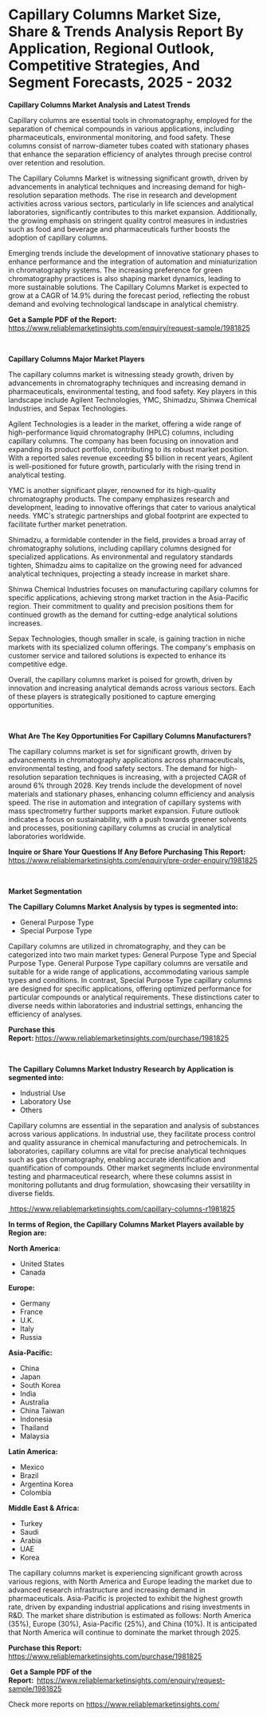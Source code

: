 <p><h1>Capillary Columns Market Size, Share & Trends Analysis Report By Application, Regional Outlook, Competitive Strategies, And Segment Forecasts, 2025 - 2032</h1></p><p><strong>Capillary Columns Market Analysis and Latest Trends</strong></p>
<p><p>Capillary columns are essential tools in chromatography, employed for the separation of chemical compounds in various applications, including pharmaceuticals, environmental monitoring, and food safety. These columns consist of narrow-diameter tubes coated with stationary phases that enhance the separation efficiency of analytes through precise control over retention and resolution.</p><p>The Capillary Columns Market is witnessing significant growth, driven by advancements in analytical techniques and increasing demand for high-resolution separation methods. The rise in research and development activities across various sectors, particularly in life sciences and analytical laboratories, significantly contributes to this market expansion. Additionally, the growing emphasis on stringent quality control measures in industries such as food and beverage and pharmaceuticals further boosts the adoption of capillary columns.</p><p>Emerging trends include the development of innovative stationary phases to enhance performance and the integration of automation and miniaturization in chromatography systems. The increasing preference for green chromatography practices is also shaping market dynamics, leading to more sustainable solutions. The Capillary Columns Market is expected to grow at a CAGR of 14.9% during the forecast period, reflecting the robust demand and evolving technological landscape in analytical chemistry.</p></p>
<p><strong>Get a Sample PDF of the Report:&nbsp;</strong> <a href="https://www.reliablemarketinsights.com/enquiry/request-sample/1981825?utm_campaign=2524&utm_medium=2&utm_source=Github&utm_content=ia&utm_term=20022025&utm_id=capillary-columns">https://www.reliablemarketinsights.com/enquiry/request-sample/1981825</a></p>
<p>&nbsp;</p>
<p><strong>Capillary Columns Major Market Players</strong></p>
<p><p>The capillary columns market is witnessing steady growth, driven by advancements in chromatography techniques and increasing demand in pharmaceuticals, environmental testing, and food safety. Key players in this landscape include Agilent Technologies, YMC, Shimadzu, Shinwa Chemical Industries, and Sepax Technologies.</p><p>Agilent Technologies is a leader in the market, offering a wide range of high-performance liquid chromatography (HPLC) columns, including capillary columns. The company has been focusing on innovation and expanding its product portfolio, contributing to its robust market position. With a reported sales revenue exceeding $5 billion in recent years, Agilent is well-positioned for future growth, particularly with the rising trend in analytical testing.</p><p>YMC is another significant player, renowned for its high-quality chromatography products. The company emphasizes research and development, leading to innovative offerings that cater to various analytical needs. YMC's strategic partnerships and global footprint are expected to facilitate further market penetration.</p><p>Shimadzu, a formidable contender in the field, provides a broad array of chromatography solutions, including capillary columns designed for specialized applications. As environmental and regulatory standards tighten, Shimadzu aims to capitalize on the growing need for advanced analytical techniques, projecting a steady increase in market share.</p><p>Shinwa Chemical Industries focuses on manufacturing capillary columns for specific applications, achieving strong market traction in the Asia-Pacific region. Their commitment to quality and precision positions them for continued growth as the demand for cutting-edge analytical solutions increases.</p><p>Sepax Technologies, though smaller in scale, is gaining traction in niche markets with its specialized column offerings. The company's emphasis on customer service and tailored solutions is expected to enhance its competitive edge.</p><p>Overall, the capillary columns market is poised for growth, driven by innovation and increasing analytical demands across various sectors. Each of these players is strategically positioned to capture emerging opportunities.</p></p>
<p>&nbsp;</p>
<p><strong>What Are The Key Opportunities For Capillary Columns Manufacturers?</strong></p>
<p><p>The capillary columns market is set for significant growth, driven by advancements in chromatography applications across pharmaceuticals, environmental testing, and food safety sectors. The demand for high-resolution separation techniques is increasing, with a projected CAGR of around 6% through 2028. Key trends include the development of novel materials and stationary phases, enhancing column efficiency and analysis speed. The rise in automation and integration of capillary systems with mass spectrometry further supports market expansion. Future outlook indicates a focus on sustainability, with a push towards greener solvents and processes, positioning capillary columns as crucial in analytical laboratories worldwide.</p></p>
<p><strong>Inquire or Share Your Questions If Any Before Purchasing This Report:</strong> <a href="https://www.reliablemarketinsights.com/enquiry/pre-order-enquiry/1981825?utm_campaign=2524&utm_medium=2&utm_source=Github&utm_content=ia&utm_term=20022025&utm_id=capillary-columns">https://www.reliablemarketinsights.com/enquiry/pre-order-enquiry/1981825</a></p>
<p>&nbsp;</p>
<p><strong>Market Segmentation</strong></p>
<p><strong>The Capillary Columns Market Analysis by types is segmented into:</strong></p>
<p><ul><li>General Purpose Type</li><li>Special Purpose Type</li></ul></p>
<p><p>Capillary columns are utilized in chromatography, and they can be categorized into two main market types: General Purpose Type and Special Purpose Type. General Purpose Type capillary columns are versatile and suitable for a wide range of applications, accommodating various sample types and conditions. In contrast, Special Purpose Type capillary columns are designed for specific applications, offering optimized performance for particular compounds or analytical requirements. These distinctions cater to diverse needs within laboratories and industrial settings, enhancing the efficiency of analyses.</p></p>
<p><strong>Purchase this Report:&nbsp;</strong><a href="https://www.reliablemarketinsights.com/purchase/1981825?utm_campaign=2524&utm_medium=2&utm_source=Github&utm_content=ia&utm_term=20022025&utm_id=capillary-columns">https://www.reliablemarketinsights.com/purchase/1981825</a></p>
<p>&nbsp;</p>
<p><strong>The Capillary Columns Market Industry Research by Application is segmented into:</strong></p>
<p><ul><li>Industrial Use</li><li>Laboratory Use</li><li>Others</li></ul></p>
<p><p>Capillary columns are essential in the separation and analysis of substances across various applications. In industrial use, they facilitate process control and quality assurance in chemical manufacturing and petrochemicals. In laboratories, capillary columns are vital for precise analytical techniques such as gas chromatography, enabling accurate identification and quantification of compounds. Other market segments include environmental testing and pharmaceutical research, where these columns assist in monitoring pollutants and drug formulation, showcasing their versatility in diverse fields.</p></p>
<p><a href="https://www.reliablemarketinsights.com/capillary-columns-r1981825?utm_campaign=2524&utm_medium=2&utm_source=Github&utm_content=ia&utm_term=20022025&utm_id=capillary-columns">&nbsp;https://www.reliablemarketinsights.com/capillary-columns-r1981825</a></p>
<p><strong>In terms of Region, the Capillary Columns Market Players available by Region are:</strong></p>
<p>
    <p> <strong> North America: </strong>
        <ul>
            <li>United States</li>
            <li>Canada</li>
        </ul>
        </p> 
    <p> <strong> Europe: </strong>
        <ul>
            <li>Germany</li>
            <li>France</li>
            <li>U.K.</li>
            <li>Italy</li>
            <li>Russia</li>
        </ul>
        </p> 
    <p> <strong> Asia-Pacific: </strong>
        <ul>
            <li>China</li>
            <li>Japan</li>
            <li>South Korea</li>
            <li>India</li>
            <li>Australia</li>
            <li>China Taiwan</li>
            <li>Indonesia</li>
            <li>Thailand</li>
            <li>Malaysia</li>
        </ul>
        </p> 
    <p> <strong> Latin America: </strong>
        <ul>
            <li>Mexico</li>
            <li>Brazil</li>
            <li>Argentina Korea</li>
            <li>Colombia</li>
        </ul>
        </p> 
    <p> <strong> Middle East & Africa: </strong>
        <ul>
            <li>Turkey</li>
            <li>Saudi</li>
            <li>Arabia</li>
            <li>UAE</li>
            <li>Korea</li>
        </ul>
    </p>
    </p>
<p><p>The capillary columns market is experiencing significant growth across various regions, with North America and Europe leading the market due to advanced research infrastructure and increasing demand in pharmaceuticals. Asia-Pacific is projected to exhibit the highest growth rate, driven by expanding industrial applications and rising investments in R&D. The market share distribution is estimated as follows: North America (35%), Europe (30%), Asia-Pacific (25%), and China (10%). It is anticipated that North America will continue to dominate the market through 2025.</p></p>
<p><strong>Purchase this Report: </strong><a href="https://www.reliablemarketinsights.com/purchase/1981825?utm_campaign=2524&utm_medium=2&utm_source=Github&utm_content=ia&utm_term=20022025&utm_id=capillary-columns">https://www.reliablemarketinsights.com/purchase/1981825</a></p>
<p>&nbsp;<strong>Get a Sample PDF of the Report:&nbsp;&nbsp;</strong><a href="https://www.reliablemarketinsights.com/enquiry/request-sample/1981825?utm_campaign=2524&utm_medium=2&utm_source=Github&utm_content=ia&utm_term=20022025&utm_id=capillary-columns">https://www.reliablemarketinsights.com/enquiry/request-sample/1981825</a></p>
<p><strong></strong></p>
<p>Check more reports on <a href="https://www.reliablemarketinsights.com/?utm_campaign=2524&utm_medium=2&utm_source=Github&utm_content=ia&utm_term=20022025&utm_id=capillary-columns">https://www.reliablemarketinsights.com/</a></p>